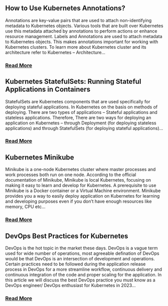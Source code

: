 ## How to Use Kubernetes Annotations?
Annotations are key-value pairs that are used to attach non-identifying metadata to Kubernetes objects. Various tools that are built over Kubernetes use this metadata attached by annotations to perform actions or enhance resource management. Labels and Annotations are used to attach metadata to Kubernetes objects. This makes annotations important for working with Kubernetes clusters. To learn more about Kubernetes cluster and its architecture refer to Kubernetes – Architecture...
### [Read More](https://www.geeksforgeeks.org/how-to-use-kubernetes-annotations/)

## Kubernetes StatefulSets: Running Stateful Applications in Containers
StatefulSets are Kubernetes components that are used specifically for deploying stateful applications. In Kubernetes on the basis on methods of deploying. There are two types of applications – Stateful applications and stateless applications. Therefore, There are two ways for deploying an application on Kubernetes – through Deployment (for deploying stateless applications) and through StatefulSets (for deploying stateful applications)...
### [Read More](https://www.geeksforgeeks.org/kubernetes-statefulsets-running-stateful-applications-in-containers/)

## Kubernetes Minikube
Minikube is a one-node Kubernetes cluster where master processes and work processes both run on one node. According to the official documentation of Minikube, Minikube is local Kubernetes, focusing on making it easy to learn and develop for Kubernetes. A prerequisite to use Minikube is a Docker container or a Virtual Machine environment. Minikube provides you a way to easily deploy application on Kubernetes for learning and developing purposes even if you don’t have enough resources like memory, CPU etc...
### [Read More](https://www.geeksforgeeks.org/kubernetes-minikube/)

## DevOps Best Practices for Kubernetes
DevOps is the hot topic in the market these days. DevOps is a vague term used for wide number of operations, most agreeable defination of DevOps would be that DevOps is an intersection of development and operations. Certain practices need to be followed during the application release process in DevOps for a more streamline workflow, continuous delivery and continuous integration of the code and proper scaling for the application. In this article we will discuss the best DevOps practice you must know as a DevOps engineer/ DevOps enthusiast for Kubernetes in 2023...
### [Read More](https://www.geeksforgeeks.org/devops-best-practices-for-kubernetes/)
